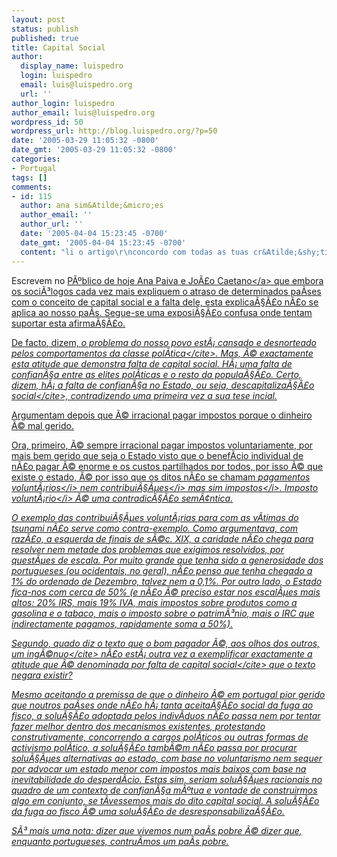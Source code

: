 ```yaml
---
layout: post
status: publish
published: true
title: Capital Social
author:
  display_name: luispedro
  login: luispedro
  email: luis@luispedro.org
  url: ''
author_login: luispedro
author_email: luis@luispedro.org
wordpress_id: 50
wordpress_url: http://blog.luispedro.org/?p=50
date: '2005-03-29 11:05:32 -0800'
date_gmt: '2005-03-29 11:05:32 -0800'
categories:
- Portugal
tags: []
comments:
- id: 115
  author: ana sim&Atilde;&micro;es
  author_email: ''
  author_url: ''
  date: '2005-04-04 15:23:45 -0700'
  date_gmt: '2005-04-04 15:23:45 -0700'
  content: "li o artigo\r\nconcordo com todas as tuas cr&Atilde;&shy;ticas"
---
```

<p>Escrevem no <a href="http:&#47;&#47;jornal.publico.pt&#47;noticias.asp?a=2005&m=03&d=29&id=13214&sid=1446">P&Atilde;&ordm;blico de hoje Ana Paiva e Jo&Atilde;&pound;o Caetano<&#47;a> que embora os soci&Atilde;&sup3;logos cada vez mais expliquem o atraso de determinados pa&Atilde;&shy;ses com o conceito de capital social e a falta dele, esta explica&Atilde;&sect;&Atilde;&pound;o n&Atilde;&pound;o se aplica ao nosso pa&Atilde;&shy;s. Segue-se uma exposi&Atilde;&sect;&Atilde;&pound;o confusa onde tentam suportar esta afirma&Atilde;&sect;&Atilde;&pound;o.</p>
<p>De facto, dizem, <cite>o problema do nosso povo est&Atilde;&iexcl; cansado e desnorteado pelos comportamentos da classe pol&Atilde;&shy;tica<&#47;cite>. Mas, &Atilde;&copy; exactamente esta atitude que demonstra falta de capital social. H&Atilde;&iexcl; uma falta de confian&Atilde;&sect;a entre as elites pol&Atilde;&shy;ticas e o resto da popula&Atilde;&sect;&Atilde;&pound;o. Certo, dizem, <cite>h&Atilde;&iexcl; a falta de confian&Atilde;&sect;a no Estado, ou seja, descapitaliza&Atilde;&sect;&Atilde;&pound;o social<&#47;cite>, contradizendo uma primeira vez a sua tese incial.</p>
<p>Argumentam depois que &Atilde;&copy; irracional pagar impostos porque o dinheiro &Atilde;&copy; mal gerido. </p>
<p>Ora, primeiro, &Atilde;&copy; sempre irracional pagar impostos voluntariamente, por mais bem gerido que seja o Estado visto que o benef&Atilde;&shy;cio individual de n&Atilde;&pound;o pagar &Atilde;&copy; enorme e os custos partilhados por todos, por isso &Atilde;&copy; que existe o estado, &Atilde;&copy; por isso que os ditos n&Atilde;&pound;o se chamam <i>pagamentos volunt&Atilde;&iexcl;rios<&#47;i> nem <i>contribui&Atilde;&sect;&Atilde;&micro;es<&#47;i> mas sim <i>impostos<&#47;i>. <i>Imposto volunt&Atilde;&iexcl;rio<&#47;i> &Atilde;&copy; uma contradic&Atilde;&sect;&Atilde;&pound;o sem&Atilde;&cent;ntica.</p>
<p>O exemplo das contribui&Atilde;&sect;&Atilde;&micro;es volunt&Atilde;&iexcl;rias para com as v&Atilde;&shy;timas do tsunami n&Atilde;&pound;o serve como contra-exemplo. Como argumentava, com raz&Atilde;&pound;o, a esquerda de finais de s&Atilde;&copy;c. XIX, a caridade n&Atilde;&pound;o chega para resolver nem metade dos problemas que exigimos resolvidos, por quest&Atilde;&micro;es de escala. Por muito grande que tenha sido a generosidade dos portugueses (ou ocidentais, no geral), n&Atilde;&pound;o penso que tenha chegado a 1% do ordenado de Dezembro, talvez nem a 0,1%. Por outro lado, o Estado fica-nos com cerca de 50% (e n&Atilde;&pound;o &Atilde;&copy; preciso estar nos escal&Atilde;&micro;es mais altos: 20% IRS, mais 19% IVA, mais impostos sobre produtos como a gasolina e o tabaco, mais o imposto sobre o patrim&Atilde;&sup3;nio, mais o IRC que indirectamente pagamos, rapidamente soma a 50%).</p>
<p>Segundo, quado diz o texto que <cite>o bom pagador &Atilde;&copy;, aos olhos dos outros, um ing&Atilde;&copy;nuo<&#47;cite> n&Atilde;&pound;o est&Atilde;&iexcl; outra vez a exemplificar exactamente a atitude que &Atilde;&copy; denominada por <cite>falta de capital social<&#47;cite> que o texto negara existir?</p>
<p>Mesmo aceitando a premissa de que o dinheiro &Atilde;&copy; em portugal pior gerido que noutros pa&Atilde;&shy;ses onde n&Atilde;&pound;o h&Atilde;&iexcl; tanta aceita&Atilde;&sect;&Atilde;&pound;o social da fuga ao fisco, a solu&Atilde;&sect;&Atilde;&pound;o adoptada pelos indiv&Atilde;&shy;duos n&Atilde;&pound;o passa nem por tentar fazer melhor dentro dos mecanismos existentes, protestando construtivamente, concorrendo a cargos pol&Atilde;&shy;ticos ou outras formas de activismo pol&Atilde;&shy;tico, a solu&Atilde;&sect;&Atilde;&pound;o tamb&Atilde;&copy;m n&Atilde;&pound;o passa por procurar solu&Atilde;&sect;&Atilde;&micro;es alternativas ao estado, com base no voluntarismo nem sequer por advocar um estado menor com impostos mais baixos com base na inevitabilidade do desperd&Atilde;&shy;cio. Estas sim, seriam solu&Atilde;&sect;&Atilde;&micro;es racionais no quadro de um contexto de confian&Atilde;&sect;a m&Atilde;&ordm;tua e vontade de construirmos algo em conjunto, se t&Atilde;&shy;vessemos mais do dito capital social. A solu&Atilde;&sect;&Atilde;&pound;o da fuga ao fisco &Atilde;&copy; uma solu&Atilde;&sect;&Atilde;&pound;o de desresponsabiliza&Atilde;&sect;&Atilde;&pound;o.</p>
<p>S&Atilde;&sup3; mais uma nota: dizer que vivemos num pa&Atilde;&shy;s pobre &Atilde;&copy; dizer que, enquanto portugueses, contru&Atilde;&shy;mos um pa&Atilde;&shy;s pobre.</p>
